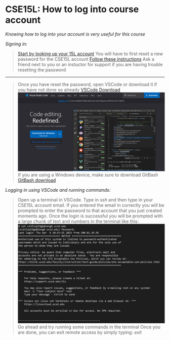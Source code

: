 # CSE15L: How to log into course account
*Knowing how to log into your account is very useful for this course*

*Signing in:*
>[Start by looking up your 15L account](https://sdacs.ucsd.edu/~icc/index.php)
>You will have to first reset a new password for the CSE15L account
>[Follow these instructions](https://drive.google.com/file/d/17IDZn8Qq7Q0RkYMxdiIR0o6HJ3B5YqSW/view)
>Ask a friend next to you or an instuctor for support if you are having trouble resetting the password
---
>Once you have reset the password, open VSCode or download it if you have not done so already
>[VSCode Download](https://code.visualstudio.com/)
![Image](VSCodeSS.png)
>If you are using a Windows device, make sure to download GitBash
>[GitBash download](https://git-scm.com/download/win)

*Logging in using VSCode and running commands:*
>Open up a terminal in VSCode. Type in *ssh* and then type in your CSE15L account email. If you entered the email in correctly you will be prompted to enter the password to that account that you just created moments ago. Once the login is successful you will be prompted with a large chunk of text and numbers in the terminal like this: 
![Image](RemoteLoginSS.png)
> Go ahead and try running some commands in the terminal
> Once you are done, you can exit remote access by simply typing: *exit*
